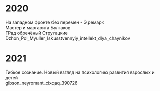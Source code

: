 # 2020
На западном фронте без перемен - Э,ремарк  
Мастер и маргарита Булгаков  
ГРад обречёный Стругацкие  
Dzhon_Pol_Myuller_Iskusstvennyiy_intellekt_dlya_chaynikov  
# 2021
Гибкое сознание. Новый взгляд на психологию развития взрослых и детей  
gibson_neyromant_cixqaq_390726   
